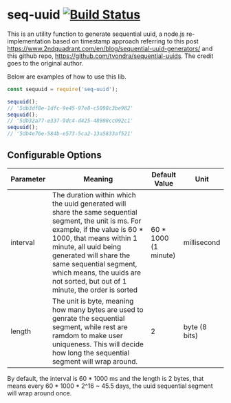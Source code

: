 # seq-uuid [![Build Status](https://travis-ci.org/ywchang/seq-uuid.svg?branch=master)](https://travis-ci.org/ywchang/seq-uuid)
This is an utility function to generate sequential uuid, a node.js re-implementation based on timestamp approach referring to this post https://www.2ndquadrant.com/en/blog/sequential-uuid-generators/ and this github repo, https://github.com/tvondra/sequential-uuids. The credit goes to the original author.

Below are examples of how to use this lib.

```javascript
const sequuid = require('seq-uuid');

sequuid();
// '5db3df8e-1dfc-9e45-97e8-c5098c3be982'
sequuid();
// '5db32a77-e337-9dc4-d425-48908cc092c1'
sequuid();
// '5db4e76e-584b-e573-5ca2-13a5833af521'
```

## Configurable Options

Parameter | Meaning | Default Value | Unit
--- | --- | --- | --- 
interval | The duration within which the uuid generated will share the same sequential segment, the unit is ms. For example, if the value is 60 * 1000, that means within 1 minute, all uuid being generated will share the same sequential segment, which means, the uuids are not sorted, but out of 1 minute, the order is sorted | 60 * 1000 <br />(1 minute) | millisecond
length | The unit is byte, meaning how many bytes are used to genrate the sequential segment, while rest are ramdom to make user uniqueness. This will decide how long the sequential segment will wrap around. | 2 | byte (8 bits)

By default, the interval is 60 * 1000 ms and the length is 2 bytes, that means every 60 * 1000 * 2^16 ~ 45.5 days, the uuid sequential segment will wrap around once.


